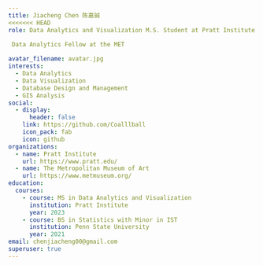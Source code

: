 ```yaml
---
title: Jiacheng Chen 陈嘉铖
<<<<<<< HEAD
role: Data Analytics and Visualization M.S. Student at Pratt Institute \

 Data Analytics Fellow at the MET
 
avatar_filename: avatar.jpg
interests:
  - Data Analytics
  - Data Visualization
  - Database Design and Management
  - GIS Analysis
social:
  - display:
      header: false
    link: https://github.com/Coalllball
    icon_pack: fab
    icon: github
organizations:
  - name: Pratt Institute
    url: https://www.pratt.edu/
  - name: The Metropolitan Museum of Art
    url: https://www.metmuseum.org/
education:
  courses:
    - course: MS in Data Analytics and Visualization
      institution: Pratt Institute
      year: 2023
    - course: BS in Statistics with Minor in IST
      institution: Penn State University
      year: 2021
email: chenjiacheng00@gmail.com
superuser: true
---
```


